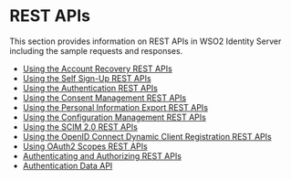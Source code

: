 # REST APIs

This section provides information on REST APIs in WSO2 Identity Server
including the sample requests and responses.

-   [Using the Account Recovery REST
    APIs](_Using_the_Account_Recovery_REST_APIs_)
-   [Using the Self Sign-Up REST
    APIs](_Using_the_Self_Sign-Up_REST_APIs_)
-   [Using the Authentication REST
    APIs](_Using_the_Authentication_REST_APIs_)
-   [Using the Consent Management REST
    APIs](_Using_the_Consent_Management_REST_APIs_)
-   [Using the Personal Information Export REST
    APIs](_Using_the_Personal_Information_Export_REST_APIs_)
-   [Using the Configuration Management REST
    APIs](_Using_the_Configuration_Management_REST_APIs_)
-   [Using the SCIM 2.0 REST APIs](_Using_the_SCIM_2.0_REST_APIs_)
-   [Using the OpenID Connect Dynamic Client Registration REST
    APIs](_Using_the../../using-wso2-identity-server/openid-connectDynamic_Client_Registration_REST_APIs_)
-   [Using OAuth2 Scopes REST APIs](_Using_OAuth2_Scopes_REST_APIs_)
-   [Authenticating and Authorizing REST
    APIs](_Authenticating_and_Authorizing_REST_APIs_)
-   [Authentication Data API](_Authentication_Data_API_)
